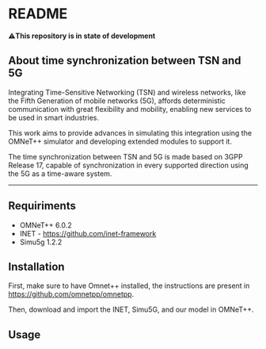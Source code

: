 # README
⚠️**This repository is in state of development**

## About time synchronization between TSN and 5G

Integrating Time-Sensitive Networking (TSN) and wireless networks, like the Fifth Generation of mobile networks (5G), affords deterministic communication with great flexibility and mobility, enabling new services to be used in smart industries.

This work aims to provide advances in simulating this integration using the OMNeT++ simulator and developing extended modules to support it.

The time synchronization between TSN and 5G is made based on 3GPP Release 17, capable of synchronization in every supported direction using the 5G as a time-aware system.

___
## Requiriments

- OMNeT++ 6.0.2
- INET - https://github.com/inet-framework 
- Simu5g 1.2.2

## Installation

First, make sure to have Omnet++ installed, the instructions are present in https://github.com/omnetpp/omnetpp.

Then, download and import the INET, Simu5G, and our model in OMNeT++.

## Usage
